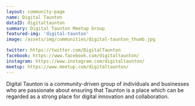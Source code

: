 ```yaml
---
layout: community-page
name: Digital Taunton
dataID: digitaltaunton
summary: Digital Taunton Meetup Group
featured-img: 'digital-taunton'
image: /assets/img/communities/digital-taunton_thumb.jpg

twitter: https://twitter.com/DigitalTaunton
facebook: https://www.facebook.com/digitaltaunton/
instagram: https://www.instagram.com/digitaltaunton/
meetup: https://www.meetup.com/digitaltaunton/
---
```

Digital Taunton is a community-driven group of individuals and businesses
who are passionate about ensuring that Taunton is a place which can be regarded
as a strong place for digital innovation and collaboration.
